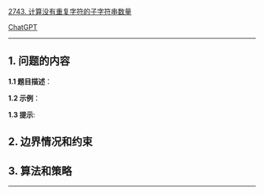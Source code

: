 [2743. 计算没有重复字符的子字符串数量](https://leetcode.cn/problems/count-substrings-without-repeating-character)

[ChatGPT](chat.openai.com)

---

## 1. 问题的内容
**1.1 题目描述**：

**1.2 示例**：

**1.3 提示**:

## 2. 边界情况和约束


## 3. 算法和策略

---

